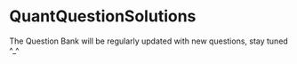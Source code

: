 # QuantQuestionSolutions

The Question Bank will be regularly updated with new questions, stay tuned ^_^
